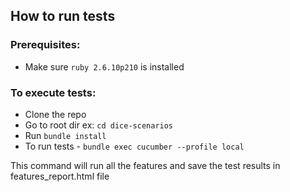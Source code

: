 ## How to run tests

### Prerequisites:
* Make sure `ruby 2.6.10p210` is installed

### To execute tests:

* Clone the repo
* Go to root dir ex: `cd dice-scenarios`
* Run `bundle install`
* To run tests - `bundle exec cucumber --profile local` 

This command will run all the features and save the test results in features_report.html file
